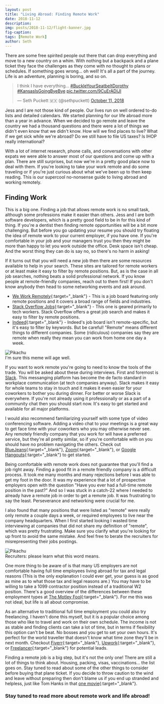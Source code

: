 ```yaml
---
layout: post
title: "Living Abroad: Finding Remote Work"
date: 2018-11-12
description:
img: posts/2018-11-12/flight-banner.jpg
fig-caption:
tags: [Remote Work]
author: Seth
---
```


There are some free spirited people out there that can drop everything and move to a new country on a whim. With nothing but a backpack and a plane ticket they face the challenges as they come with no thought to plans or schedules. If something goes wrong... oh well! It's all a part of the journey. Life is an adventure, planning is boring, and so on.

<blockquote class="twitter-tweet tw-align-center" data-lang="en" data-align="right"><p lang="en" dir="ltr">I think I have everything... <a href="https://twitter.com/hashtag/BuckleYourSeatbeltDorothy?src=hash&amp;ref_src=twsrc%5Etfw">#BuckleYourSeatbeltDorothy</a> <a href="https://twitter.com/hashtag/KansasIsGoingByeBye?src=hash&amp;ref_src=twsrc%5Etfw">#KansasIsGoingByeBye</a> <a href="https://t.co/9CuErADIJI">pic.twitter.com/9CuErADIJI</a></p>&mdash; Seth Puckett 🇲🇽 (@sethpuckett) <a href="https://twitter.com/sethpuckett/status/1050513150146162689?ref_src=twsrc%5Etfw">October 11, 2018</a></blockquote>
<script async src="https://platform.twitter.com/widgets.js" charset="utf-8"></script>

Jess and I are not those kind of people. Our lives run on well ordered to-do lists and detailed calendars. We started planning for our life abroad more than a year in advance. When we decided to go remote and leave the country we had a thousand questions and there were a lot of things we didn't even know that we didn't know. How will we find places to live? What if we get sick while we're abroad? Do we still have to file US taxes? Is IHOP really international?

With a lot of internet research, phone calls, and conversations with other expats we were able to answer most of our questions and come up with a plan. There are still surprises, but now we're in a pretty good place now to deal with them. If you're looking to take your work remote and do some traveling or if you're just curious about what we've been up to then keep reading. This is our supercool no-nonsense guide to living abroad and working remotely.

## Finding Work

This is a big one. Finding a job that allows remote work is no small task, although some professions make it easier than others. Jess and I are both software developers, which is a pretty good field to be in for this kind of thing. If you're a dentist then finding remote opportunities will be a bit more challenging. But before you go updating your resume you should try floating the idea of remote work to your current employer, if you have one. If you're comfortable in your job and your managers trust you then they might be more than happy to let you work outside the office. Desk space isn't cheap. And the worst thing they can do is say no, so there's no harm in asking!

If it turns out that you will need a new job then there are some resources available to help in your search. These sites are tailored for remote workers or at least make it easy to filter by remote positions. But, as is the case in all job searches, nothing beats a solid professional network. If you know people at remote-friendly companies, reach out to them first! If you don't know anybody then head to some networking events and ask around.

- [We Work Remotely](https://weworkremotely.com/){:target="_blank"} - This is a job board featuring only remote positions and it covers a broad range of fields and industries.
- [Stack Overflow Jobs](https://stackoverflow.com/jobs/remote-developer-jobs){:target="_blank"} - This one is geared primarily to tech workers. Stack Overflow offers a great job search and makes it easy to filter by remote positions.
- [Indeed](https://www.indeed.com/jobs?q=Remote){:target="_blank"} - Indeed's job board isn't remote-specific, but it's easy to filter by keywords. But be careful! "Remote" means different things to different companies. Some (ridiculous) companies say they are remote when really they mean you can work from home one day a week.

<div class="img-container float-left">
  <img src="{{site.baseurl}}/assets/img/posts/2018-11-12/pikachu.jpg" alt="Pikachu" />
  <div class="img-caption">I'm sure this meme will age well.</div>
</div>

If you want to work remote you're going to need to know the tools of the trade. You will be asked about these during interviews. First and foremost is [Slack](https://slack.com/). This messanging platform has become the de facto standard in workplace communication (at tech companies anyway). Slack makes it easy for whole teams to stay in touch and it makes it even easier for your coworkers to bother you during dinner. For better or worse Slack is everywhere. If you're not already using it professionally or as a part of a community chat then you should start now. It's easy to get started and available for all major platforms.

I would also recommend familiarizing yourself with some type of video conferencing software. Adding a video chat to your meetings is a great way to get face time with your coworkers who you may otherwise never see. Any remotely friendly company that you work for will have a preferred service, but they're all pretty similar, so if you're comfortable with on you should have no problem navigating the others. Check out [BlueJeans](https://www.bluejeans.com/){:target="_blank"}, [Zoom](https://zoom.us/){:target="_blank"}, or [Google Hangouts](https://hangouts.google.com/){:target="_blank"} to get started.

Being comfortable with remote work does not guarantee that you'll find a job right away. Finding a good fit in a remote friendly company is a difficult process. It took me many months and many rejections before I was able to get my foot in the door. It was my experience that a lot of prospective employers open with the question "Have you ever had a full-time remote position in the past?" And so I was stuck in a catch-22 where I needed to already have a remote job in order to get a remote job. It was frustrating to say the least. Perseverance and networking were crucial for me.

I also found that many positions that were listed as "remote" were really only remote a couple days a week, or required employees to live near the company headquarters. When I first started looking I wasted time interviewing at companies that did not share my definition of "remote", which was pretty frustrating. Make sure you clarify what you're looking for up front to avoid the same mistake. And feel free to berate the recruiters for misrepresenting their jobs postings.

<div class="img-container float-right">
  <img src="{{site.baseurl}}/assets/img/posts/2018-11-12/remote.png" alt="Pikachu" />
  <div class="img-caption">Recruiters: please learn what this word means.</div>
</div>

One more thing to be aware of is that many US employers are not comfortable having full time employees living abroad for tax and legal reasons (This is the only explanation I could ever get, your guess is as good as mine as to what those tax and legal reasons are.) You may have to be willing to take a 1099 contractor position instead of a traditional W2 position. There's a good overview of the differences between these employment types at [The Motley Fool](https://www.fool.com/investing/general/2015/05/20/1099-vs-w2-which-is-preferable-for-employers-and-e.aspx){:target="_blank"}. For me this was not ideal, but life is all about compromise.

As an alternative to traditional full time employment you could also try freelancing. I haven't done this myself, but it is a popular choice among those who like to travel and work on their own schedule. The income is not as stable and finding clients can take a lot of time, but in terms if flexibility this option can't be beat. No bosses and you get to set your own hours. It's perfect for the world traveller that doesn't know what time zone they'll be in next month. Checkout [Fiverr](https://www.fiverr.com/){:target="_blank"}, [Upwork](https://www.upwork.com/){:target="_blank"}, or [Freelancer](https://www.freelancer.com/){:target="_blank"} for potential leads.

Finding a remote job is a big step, but it's not the only one! There are still a lot of things to think about. Housing, packing, visas, vaccinations... the list goes on. Stay tuned to read about some of the other things to consider before buying that plane ticket. If you decide to throw caution to the wind and leave without preparing then don't blame us if you end up stranded and helpless, just like Tom Hanks in that [one movie](https://www.imdb.com/title/tt0098536/?ref_=nm_flmg_act_69){:target="_blank"}.

### Stay tuned to read more about remote work and life abroad!
